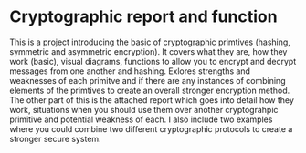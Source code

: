 # Cryptographic report and function
This is a project introducing the basic of cryptographic primtives (hashing, symmetric and asymmetric encryption).
It covers what they are, how they work (basic), visual diagrams, functions to allow you to encrypt and decrypt messages from one another and hashing. 
Exlores strengths and weaknesses of each primitve and if there are any instances of combining elements of the primtives to create an overall stronger encryption method.
The other part of this is the attached report which goes into detail how they work, situations when you should use them over another cryptograhpic primitive and potential weakness of each. I also include two examples where you could combine two different cryptographic protocols to create a stronger secure system. 
